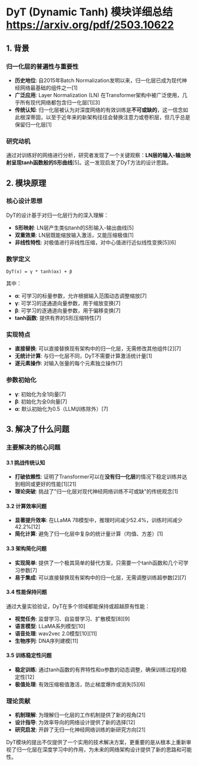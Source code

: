 # DyT (Dynamic Tanh) 模块详细总结 https://arxiv.org/pdf/2503.10622

## 1. 背景

### 归一化层的普遍性与重要性
- **历史地位**: 自2015年Batch Normalization发明以来，归一化层已成为现代神经网络最基础的组件之一[1]
- **广泛应用**: Layer Normalization (LN) 在Transformer架构中被广泛使用，几乎所有现代网络都包含归一化层[1][3]
- **传统认知**: 归一化层被认为对深度网络的有效训练是**不可或缺的**，这一信念如此根深蒂固，以至于近年来的新架构往往会替换注意力或卷积层，但几乎总是保留归一化层[1]

### 研究动机
通过对训练好的网络进行分析，研究者发现了一个关键观察：**LN层的输入-输出映射呈现tanh函数般的S形曲线**[5]。这一发现启发了DyT方法的设计思路。

## 2. 模块原理

### 核心设计思想
DyT的设计基于对归一化层行为的深入理解：
- **S形映射**: LN层产生类似tanh的S形输入-输出曲线[5]
- **双重效果**: LN层既能缩放输入激活，又能压缩极值[1]
- **非线性特性**: 对极值进行非线性压缩，对中心值进行近似线性变换[5][6]

### 数学定义
```
DyT(x) = γ * tanh(αx) + β
```
其中：
- **α**: 可学习的标量参数，允许根据输入范围动态调整缩放[7]
- **γ**: 可学习的逐通道向量参数，用于缩放变换[7]
- **β**: 可学习的逐通道向量参数，用于偏移变换[7]
- **tanh函数**: 提供有界的S形压缩特性[7]

### 实现特点
- **直接替换**: 可以直接替换现有架构中的归一化层，无需修改其他组件[2][7]
- **无统计计算**: 与归一化层不同，DyT不需要计算激活统计量[1]
- **逐元素操作**: 对输入张量的每个元素独立操作[7]

### 参数初始化
- **γ**: 初始化为全1向量[7]
- **β**: 初始化为全0向量[7]
- **α**: 默认初始化为0.5（LLM训练除外）[7]

## 3. 解决了什么问题

### 主要解决的核心问题

#### 3.1 挑战传统认知
- **打破依赖性**: 证明了Transformer可以在**没有归一化层**的情况下稳定训练并达到相同或更好的性能[1][21]
- **理论突破**: 挑战了"归一化层对现代神经网络训练不可或缺"的传统观念[1]

#### 3.2 计算效率问题
- **显著提升效率**: 在LLaMA 7B模型中，推理时间减少52.4%，训练时间减少42.2%[12]
- **简化计算**: 避免了归一化层中复杂的统计量计算（均值、方差）[1]

#### 3.3 架构简化问题
- **实现简单**: 提供了一个极其简单的替代方案，只需要一个tanh函数和几个可学习参数[7]
- **易于集成**: 可以直接替换现有架构中的归一化层，无需调整训练超参数[2][7]

#### 3.4 性能保持问题
通过大量实验验证，DyT在多个领域都能保持或超越原有性能：
- **视觉任务**: 监督学习、自监督学习、扩散模型[8][9]
- **语言模型**: LLaMA系列模型[10]
- **语音处理**: wav2vec 2.0模型[10][11]
- **生物序列**: DNA序列建模[11]

#### 3.5 训练稳定性问题
- **稳定训练**: 通过tanh函数的有界特性和α参数的动态调整，确保训练过程的稳定性[12]
- **极值处理**: 有效压缩极值激活，防止梯度爆炸或消失[5][6]

### 理论贡献
- **机制理解**: 为理解归一化层的工作机制提供了新的视角[21]
- **设计指导**: 为效率导向的网络设计提供了新的选择[12]
- **研究启发**: 开辟了无归一化神经网络训练的新研究方向[21]

DyT模块的提出不仅提供了一个实用的技术解决方案，更重要的是从根本上重新审视了归一化层在深度学习中的作用，为未来的网络架构设计提供了新的思路和可能性。